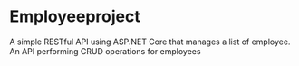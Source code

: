 # Employeeproject
A simple RESTful API using ASP.NET Core that manages a list of employee. An API performing CRUD operations  for employees
